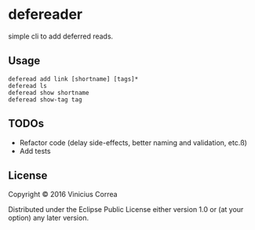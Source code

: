# defereader

simple cli to add deferred reads.

## Usage

```
deferead add link [shortname] [tags]*
deferead ls
deferead show shortname
deferead show-tag tag
```

## TODOs

- Refactor code (delay side-effects, better naming and validation, etc.ß)
- Add tests

## License

Copyright © 2016 Vinicius Correa

Distributed under the Eclipse Public License either version 1.0 or (at
your option) any later version.
